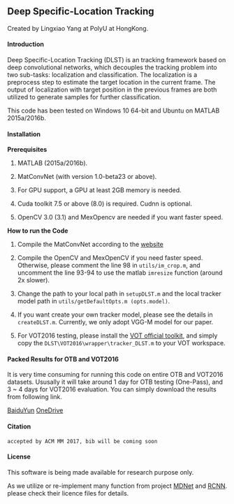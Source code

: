 ## Deep Specific-Location Tracking

Created by Lingxiao Yang at PolyU at HongKong.


#### Introduction

Deep Specific-Location Tracking (DLST) is an tracking framework based on deep convolutional networks, which decouples the tracking problem into two sub-tasks: localization and classification. The localization is a preprocess step to estimate the target location in the current frame. The output of localization with target position in the previous frames are both utilized to generate samples for further classification.

This code has been tested on Windows 10 64-bit and Ubuntu on MATLAB 2015a/2016b.


#### Installation

**Prerequisites**
	
1. MATLAB (2015a/2016b).

2. MatConvNet (with version 1.0-beta23 or above).
	
3. For GPU support, a GPU at least 2GB memory is needed. 
	
4. Cuda toolkit 7.5 or above (8.0) is required. Cudnn is optional. 

5. OpenCV 3.0 (3.1) and MexOpencv are needed if you want faster speed.

**How to run the Code**

1. Compile the MatConvNet according to the [website](http://www.vlfeat.org/matconvnet/)

2. Compile the OpenCV and MexOpenCV if you need faster speed. Otherwise, please comment the line 98
in ``utils/im_crop.m``, and uncomment the line 93-94 to use the matlab ``imresize`` function (around 2x slower).

3. Change the path to your local path in ``setupDLST.m`` and the local tracker model path in ``utils/getDefaultOpts.m (opts.model)``.

4. If you want create your own tracker model, please see the details in ``createDLST.m``. Currently, we only adopt VGG-M model
for our paper.

5. For VOT2016 testing, please install the [VOT official toolkit](https://github.com/votchallenge/vot-toolkit), and simply 
copy the ``DLST\VOT2016\wrapper\tracker_DLST.m`` to your VOT workspace. 


#### Packed Results for OTB and VOT2016

It is very time consuming for running this code on entire OTB and VOT2016 datasets. Ususally it will take around 1 day for OTB 
testing (One-Pass), and 3 ~ 4 days for VOT2016 evaluation. You can simply download the results from following link.

[BaiduYun](https://pan.baidu.com/s/1gfvfyjL) [OneDrive](https://1drv.ms/f/s!AjoDviVXbtjXgyzr_Nnc16AUS_yO)


#### Citation

	accepted by ACM MM 2017, bib will be coming soon

#### License

This software is being made available for research purpose only. 

As we utilize or re-implement many function from project [MDNet](https://github.com/HyeonseobNam/MDNet) and 
[RCNN](https://github.com/rbgirshick/rcnn). please check their licence files for details.
